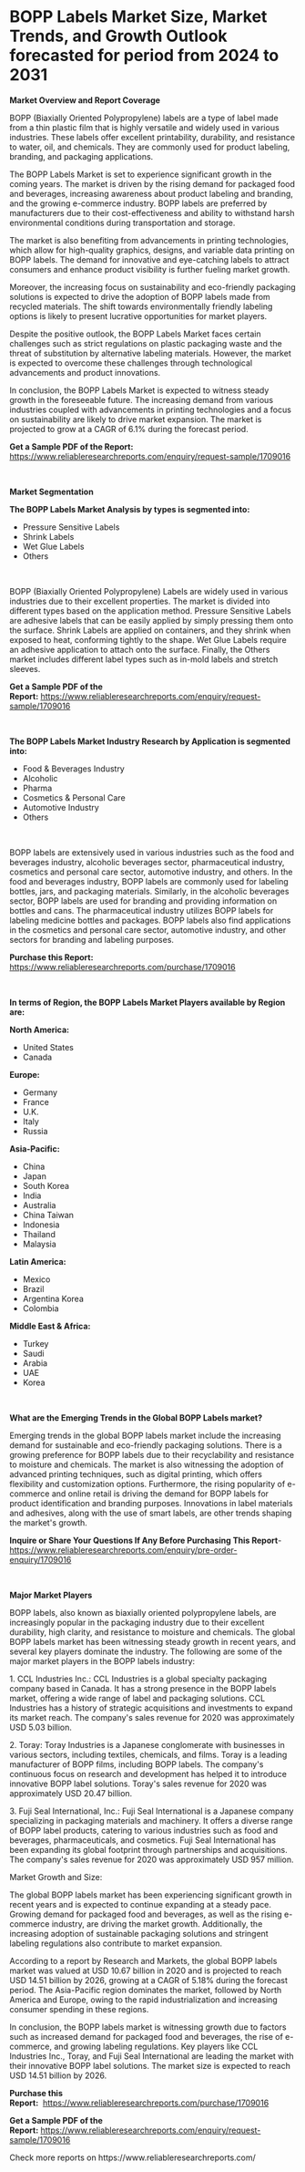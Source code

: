 <p><h1>BOPP Labels Market Size, Market Trends, and Growth Outlook forecasted for period from 2024 to 2031</h1></p><p><strong>Market Overview and Report Coverage</strong></p>
<p><p>BOPP (Biaxially Oriented Polypropylene) labels are a type of label made from a thin plastic film that is highly versatile and widely used in various industries. These labels offer excellent printability, durability, and resistance to water, oil, and chemicals. They are commonly used for product labeling, branding, and packaging applications.</p><p>The BOPP Labels Market is set to experience significant growth in the coming years. The market is driven by the rising demand for packaged food and beverages, increasing awareness about product labeling and branding, and the growing e-commerce industry. BOPP labels are preferred by manufacturers due to their cost-effectiveness and ability to withstand harsh environmental conditions during transportation and storage.</p><p>The market is also benefiting from advancements in printing technologies, which allow for high-quality graphics, designs, and variable data printing on BOPP labels. The demand for innovative and eye-catching labels to attract consumers and enhance product visibility is further fueling market growth.</p><p>Moreover, the increasing focus on sustainability and eco-friendly packaging solutions is expected to drive the adoption of BOPP labels made from recycled materials. The shift towards environmentally friendly labeling options is likely to present lucrative opportunities for market players.</p><p>Despite the positive outlook, the BOPP Labels Market faces certain challenges such as strict regulations on plastic packaging waste and the threat of substitution by alternative labeling materials. However, the market is expected to overcome these challenges through technological advancements and product innovations.</p><p>In conclusion, the BOPP Labels Market is expected to witness steady growth in the foreseeable future. The increasing demand from various industries coupled with advancements in printing technologies and a focus on sustainability are likely to drive market expansion. The market is projected to grow at a CAGR of 6.1% during the forecast period.</p></p>
<p><strong>Get a Sample PDF of the Report:</strong> <a href="https://www.reliableresearchreports.com/enquiry/request-sample/1709016">https://www.reliableresearchreports.com/enquiry/request-sample/1709016</a></p>
<p>&nbsp;</p>
<p><strong>Market Segmentation</strong></p>
<p><strong>The BOPP Labels Market Analysis by types is segmented into:</strong></p>
<p><ul><li>Pressure Sensitive Labels</li><li>Shrink Labels</li><li>Wet Glue Labels</li><li>Others</li></ul></p>
<p>&nbsp;</p>
<p><p>BOPP (Biaxially Oriented Polypropylene) Labels are widely used in various industries due to their excellent properties. The market is divided into different types based on the application method. Pressure Sensitive Labels are adhesive labels that can be easily applied by simply pressing them onto the surface. Shrink Labels are applied on containers, and they shrink when exposed to heat, conforming tightly to the shape. Wet Glue Labels require an adhesive application to attach onto the surface. Finally, the Others market includes different label types such as in-mold labels and stretch sleeves.</p></p>
<p><strong>Get a Sample PDF of the Report:</strong>&nbsp;<a href="https://www.reliableresearchreports.com/enquiry/request-sample/1709016">https://www.reliableresearchreports.com/enquiry/request-sample/1709016</a></p>
<p>&nbsp;</p>
<p><strong>The BOPP Labels Market Industry Research by Application is segmented into:</strong></p>
<p><ul><li>Food & Beverages Industry</li><li>Alcoholic</li><li>Pharma</li><li>Cosmetics & Personal Care</li><li>Automotive Industry</li><li>Others</li></ul></p>
<p>&nbsp;</p>
<p><p>BOPP labels are extensively used in various industries such as the food and beverages industry, alcoholic beverages sector, pharmaceutical industry, cosmetics and personal care sector, automotive industry, and others. In the food and beverages industry, BOPP labels are commonly used for labeling bottles, jars, and packaging materials. Similarly, in the alcoholic beverages sector, BOPP labels are used for branding and providing information on bottles and cans. The pharmaceutical industry utilizes BOPP labels for labeling medicine bottles and packages. BOPP labels also find applications in the cosmetics and personal care sector, automotive industry, and other sectors for branding and labeling purposes.</p></p>
<p><strong>Purchase this Report:</strong>&nbsp; <a href="https://www.reliableresearchreports.com/purchase/1709016">https://www.reliableresearchreports.com/purchase/1709016</a></p>
<p>&nbsp;</p>
<p><strong>In terms of Region, the BOPP Labels Market Players available by Region are:</strong></p>
<p>
    <p> <strong> North America: </strong>
        <ul>
            <li>United States</li>
            <li>Canada</li>
        </ul>
        </p> 
    <p> <strong> Europe: </strong>
        <ul>
            <li>Germany</li>
            <li>France</li>
            <li>U.K.</li>
            <li>Italy</li>
            <li>Russia</li>
        </ul>
        </p> 
    <p> <strong> Asia-Pacific: </strong>
        <ul>
            <li>China</li>
            <li>Japan</li>
            <li>South Korea</li>
            <li>India</li>
            <li>Australia</li>
            <li>China Taiwan</li>
            <li>Indonesia</li>
            <li>Thailand</li>
            <li>Malaysia</li>
        </ul>
        </p> 
    <p> <strong> Latin America: </strong>
        <ul>
            <li>Mexico</li>
            <li>Brazil</li>
            <li>Argentina Korea</li>
            <li>Colombia</li>
        </ul>
        </p> 
    <p> <strong> Middle East & Africa: </strong>
        <ul>
            <li>Turkey</li>
            <li>Saudi</li>
            <li>Arabia</li>
            <li>UAE</li>
            <li>Korea</li>
        </ul>
    </p>
    </p>
<p>&nbsp;</p>
<p><strong>What are the Emerging Trends in the Global BOPP Labels market?</strong></p>
<p><p>Emerging trends in the global BOPP labels market include the increasing demand for sustainable and eco-friendly packaging solutions. There is a growing preference for BOPP labels due to their recyclability and resistance to moisture and chemicals. The market is also witnessing the adoption of advanced printing techniques, such as digital printing, which offers flexibility and customization options. Furthermore, the rising popularity of e-commerce and online retail is driving the demand for BOPP labels for product identification and branding purposes. Innovations in label materials and adhesives, along with the use of smart labels, are other trends shaping the market's growth.</p></p>
<p><strong>Inquire or Share Your Questions If Any Before Purchasing This Report</strong>- <a href="https://www.reliableresearchreports.com/enquiry/pre-order-enquiry/1709016">https://www.reliableresearchreports.com/enquiry/pre-order-enquiry/1709016</a></p>
<p>&nbsp;</p>
<p><strong>Major Market Players</strong></p>
<p><p>BOPP labels, also known as biaxially oriented polypropylene labels, are increasingly popular in the packaging industry due to their excellent durability, high clarity, and resistance to moisture and chemicals. The global BOPP labels market has been witnessing steady growth in recent years, and several key players dominate the industry. The following are some of the major market players in the BOPP labels industry:</p><p>1. CCL Industries Inc.: CCL Industries is a global specialty packaging company based in Canada. It has a strong presence in the BOPP labels market, offering a wide range of label and packaging solutions. CCL Industries has a history of strategic acquisitions and investments to expand its market reach. The company's sales revenue for 2020 was approximately USD 5.03 billion.</p><p>2. Toray: Toray Industries is a Japanese conglomerate with businesses in various sectors, including textiles, chemicals, and films. Toray is a leading manufacturer of BOPP films, including BOPP labels. The company's continuous focus on research and development has helped it to introduce innovative BOPP label solutions. Toray's sales revenue for 2020 was approximately USD 20.47 billion.</p><p>3. Fuji Seal International, Inc.: Fuji Seal International is a Japanese company specializing in packaging materials and machinery. It offers a diverse range of BOPP label products, catering to various industries such as food and beverages, pharmaceuticals, and cosmetics. Fuji Seal International has been expanding its global footprint through partnerships and acquisitions. The company's sales revenue for 2020 was approximately USD 957 million.</p><p>Market Growth and Size:</p><p>The global BOPP labels market has been experiencing significant growth in recent years and is expected to continue expanding at a steady pace. Growing demand for packaged food and beverages, as well as the rising e-commerce industry, are driving the market growth. Additionally, the increasing adoption of sustainable packaging solutions and stringent labeling regulations also contribute to market expansion.</p><p>According to a report by Research and Markets, the global BOPP labels market was valued at USD 10.67 billion in 2020 and is projected to reach USD 14.51 billion by 2026, growing at a CAGR of 5.18% during the forecast period. The Asia-Pacific region dominates the market, followed by North America and Europe, owing to the rapid industrialization and increasing consumer spending in these regions.</p><p>In conclusion, the BOPP labels market is witnessing growth due to factors such as increased demand for packaged food and beverages, the rise of e-commerce, and growing labeling regulations. Key players like CCL Industries Inc., Toray, and Fuji Seal International are leading the market with their innovative BOPP label solutions. The market size is expected to reach USD 14.51 billion by 2026.</p></p>
<p><strong>Purchase this Report:</strong>&nbsp;&nbsp;<a href="https://www.reliableresearchreports.com/purchase/1709016">https://www.reliableresearchreports.com/purchase/1709016</a></p>
<p></p>
<p><strong>Get a Sample PDF of the Report:</strong>&nbsp;<a href="https://www.reliableresearchreports.com/enquiry/request-sample/1709016">https://www.reliableresearchreports.com/enquiry/request-sample/1709016</a></p>
<p>Check more reports on https://www.reliableresearchreports.com/</p>